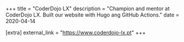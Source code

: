 +++
title = "CoderDojo LX"
description = "Champion and mentor at CoderDojo LX. Built our website with Hugo ang GitHub Actions."
date = 2020-04-14

[extra]
external_link = "https://www.coderdojo-lx.pt"
+++